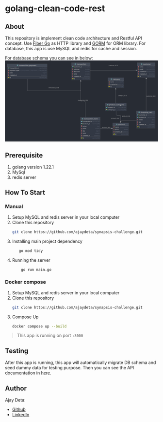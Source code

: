 # golang-clean-code-rest

## About
This repository is implement clean code architecture and Restful API concept. 
Use [Fiber Go](https://gofiber.io/) as HTTP library and [GORM](https://gorm.io/index.html) for ORM library.
For database, this app is use MySQL and redis for cache and session.

For database schema you can see in below:
![image](md/synapsis_challenge.png)

## Prerequisite
1. golang version 1.22.1
2. MySql
3. redis server

## How To Start
### Manual
1. Setup MySQL and redis server in your local computer
2. Clone this repository
    ```bash
   git clone https://github.com/ajaydeta/synapsis-challenge.git
   ```
3. Installing main project dependency
    ```bash
       go mod tidy
   ```
4. Running the server
   ```bash
       go run main.go
   ```
   
### Docker compose 
1. Setup MySQL and redis server in your local computer
2. Clone this repository
    ```bash
   git clone https://github.com/ajaydeta/synapsis-challenge.git
   ```
3. Compose Up
   ```bash
   docker compose up --build
   ```

> This app is running on port `:3000`

## Testing
After this app is running, this app will automatically migrate DB schema and seed dummy data for testing purpose.
Then you can see the API documentation in [here](https://www.postman.com/ajaydeta/workspace/synapsis-challenge).

## Author
Ajay Deta:
- [Github](https://github.com/ajaydeta/synapsis-challenge)
- [LinkedIn](https://www.linkedin.com/in/ajay-deta/)
